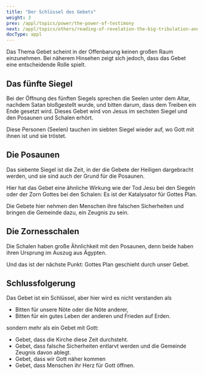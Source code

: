 ```yaml
---
title: "Der Schlüssel des Gebets"
weight: 3
prev: /appl/topics/power/the-power-of-testimony
next: /appl/topics/others/reading-of-revelation-the-big-tribulation-and-the-rapture
docType: appl
---
```


Das Thema Gebet scheint in der Offenbarung keinen großen Raum einzunehmen. Bei näherem Hinsehen zeigt sich jedoch, dass das Gebet eine entscheidende Rolle spielt.

## Das fünfte Siegel

<a name="ac5e"></a>
Bei der Öffnung des fünften Siegels sprechen die Seelen unter dem Altar, nachdem Satan bloßgestellt wurde, und bitten darum, dass dem Treiben ein Ende gesetzt wird. Dieses Gebet wird von Jesus im sechsten Siegel und den Posaunen und Schalen erhört.

Diese Personen (Seelen) tauchen im siebten Siegel wieder auf, wo Gott mit ihnen ist und sie tröstet.

## Die Posaunen

<a name="cc25"></a>
Das siebente Siegel ist die Zeit, in der die Gebete der Heiligen dargebracht werden, und sie sind auch der Grund für die Posaunen.

Hier hat das Gebet eine ähnliche Wirkung wie der Tod Jesu bei den Siegeln oder der Zorn Gottes bei den Schalen: Es ist der Katalysator für Gottes Plan.

Die Gebete hier nehmen den Menschen ihre falschen Sicherheiten und bringen die Gemeinde dazu, ein Zeugnis zu sein.

## Die Zornesschalen

<a name="d3df"></a>
Die Schalen haben große Ähnlichkeit mit den Posaunen, denn beide haben ihren Ursprung im Auszug aus Ägypten.

Und das ist der nächste Punkt: Gottes Plan geschieht durch unser Gebet.

## Schlussfolgerung

<a name="8e93"></a>
Das Gebet ist ein Schlüssel, aber hier wird es nicht verstanden als

- Bitten für unsere Nöte oder die Nöte anderer,
- Bitten für ein gutes Leben der anderen und Frieden auf Erden.

sondern mehr als ein Gebet mit Gott:

- Gebet, dass die Kirche diese Zeit durchsteht.
- Gebet, dass falsche Sicherheiten entlarvt werden und die Gemeinde Zeugnis davon ablegt.
- Gebet, dass wir Gott näher kommen
- Gebet, dass Menschen ihr Herz für Gott öffnen.

